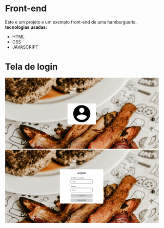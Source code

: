 # Front-end
Este e um projeto e um exemplo front-end de uma hamburgueria.
**tecnologias usadas:**
- HTML
- CSS
- JAVASCRIPT

# Tela de login
![](https://raw.githubusercontent.com/lukkasmatheu/Form-Login-Html-css/master/img/login.png)
![](https://raw.githubusercontent.com/lukkasmatheu/Form-Login-Html-css/master/img/Sem%20t%C3%ADtulo.png)
